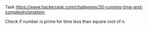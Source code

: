 Task https://www.hackerrank.com/challenges/30-running-time-and-complexity/problem

Check if number is prime for time less than square root of n.

```

```

```

```
